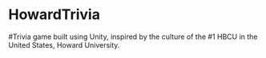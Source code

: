 # HowardTrivia
#Trivia game built using Unity, inspired by the culture of the #1 HBCU in the United States, Howard University.
